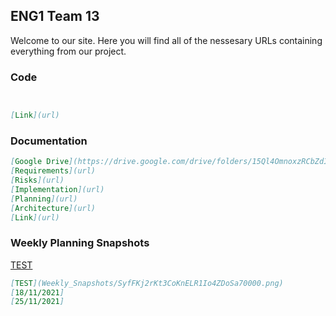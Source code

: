 ## ENG1 Team 13

Welcome to our site. Here you will find all of the nessesary URLs containing everything from our project.

### Code


```markdown


[Link](url) 


```

### Documentation


```markdown
[Google Drive](https://drive.google.com/drive/folders/15Ql4OmnoxzRCbZdIQLNa4MssSRYV9Ell?usp=sharing) 
[Requirements](url) 
[Risks](url) 
[Implementation](url) 
[Planning](url) 
[Architecture](url) 
[Link](url) 
```


### Weekly Planning Snapshots

[TEST](Weekly_Snapshots/SyfFKj2rKt3CoKnELR1Io4ZDoSa70000.png)
```markdown
[TEST](Weekly_Snapshots/SyfFKj2rKt3CoKnELR1Io4ZDoSa70000.png)
[18/11/2021]
[25/11/2021]




```
